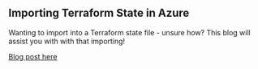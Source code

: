## Importing Terraform State in Azure

Wanting to import into a Terraform state file - unsure how? This blog will assist you with with that importing!

[Blog post here](https://thomasthornton.cloud/2021/03/28/importing-terraform-state-in-azure/)
